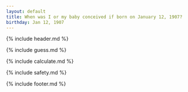 ```yaml
---
layout: default
title: When was I or my baby conceived if born on January 12, 1907?
birthday: Jan 12, 1907
---
```


{% include header.md %}

{% include guess.md %}

{% include calculate.md %}

{% include safety.md %}

{% include footer.md %}



